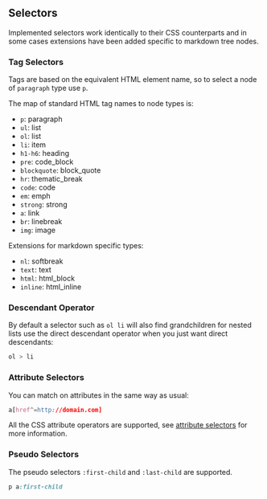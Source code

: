 ## Selectors

Implemented selectors work identically to their CSS counterparts and in some cases extensions have been added specific to markdown tree nodes.

### Tag Selectors

Tags are based on the equivalent HTML element name, so to select a node of `paragraph` type use `p`.

The map of standard HTML tag names to node types is:

* `p`: paragraph
* `ul`: list
* `ol`: list
* `li`: item
* `h1-h6`: heading 
* `pre`: code_block
* `blockquote`: block_quote
* `hr`: thematic_break
* `code`: code
* `em`: emph
* `strong`: strong
* `a`: link
* `br`: linebreak
* `img`: image

Extensions for markdown specific types:

* `nl`: softbreak
* `text`: text
* `html`: html_block
* `inline`: html_inline

### Descendant Operator

By default a selector such as `ol li` will also find grandchildren for nested lists use the direct descendant operator when you just want direct descendants:

```css
ol > li
```

### Attribute Selectors

You can match on attributes in the same way as usual:

```css
a[href^=http://domain.com]
```

All the CSS attribute operators are supported, see [attribute selectors](https://developer.mozilla.org/en-US/docs/Web/CSS/Attribute_selectors "Attribute Selectors (MDN)") for more information.

### Pseudo Selectors

The pseudo selectors `:first-child` and `:last-child` are supported.

```css
p a:first-child
```
